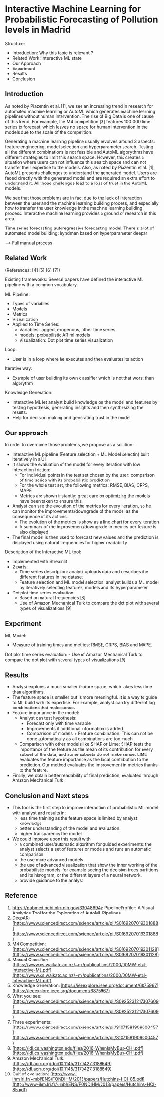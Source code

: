 # Interactive Machine Learning for Probabilistic Forecasting of Pollution levels in Madrid

Structure:
- Introduction: Why this topic is relevant ?
- Related Work: Interactive ML state
- Our Approach
- Experiment
- Results
- Conclusion

## Introduction

As noted by Piazentin et al. [1], we see an increasing trend in research for automated machine learning or AutoML which generates machine learning pipelines without human intervention. The rise of Big Data is one of cause of this trend. For example, the M4 competition [3] features 100 000 time series to forecast, which leaves no space for human intervention in the models due to the scale of the competition.

Generating a machine learning pipeline usually revolves around 3 aspects: feature engineering, model selection and hyperparameter search. Testing all the different combinations is not feasible and AutoML algorythms have different strategies to limit this search space. However, this creates a situation where users can not influence this search space and can not transfer their expertise to the models. Also, as noted by Piazentin et al. [1], AutoML presents challenges to understand the generated model. Users are faced directly with the generated model and are required an extra effort to understand it. All those challenges lead to a loss of trust in the AutoML models.

We see that those problems are in fact due to the lack of interaction between the user and the machine learning building process, and especially how to transfer the user knowledge in the machine learning building process. Interactive machine learning provides a ground of research in this area. 

Time series forecasting autoregressive forecasting model.
There's a lot of automated model building:
hyndman based on hyperparameter
deepar

--> Full manual process
## Related Work

(References: [4] [5] [6] [7])

Existing frameworks: Several papers have defined the interactive ML pipeline with a common vocabulary.

ML Pipeline:

- Types of variables
- Models
- Metrics
- Visualization
- Applied to Time Series:
    - Variables: lagged, exogenous, other time series
    - models: probabilistic AR ml models
    - Visualization: Dot plot time series visualization

Loop:

- User is in a loop where he executes and then evaluates its action

Iterative way:

- Example of user building its own classifier which is not that worst than algorythm

Knowledge Generation:

- Interactive ML let analyst build knowledge on the model and features by testing hypothesis, generating insights and then synthesizing the results.
- Help for decision making and generating trust in the model

## Our approach

In order to overcome those problems, we propose as a solution:

- Interactive ML pipeline (Feature selection + ML Model selectin) built iteratively in a UI
- It shows the evaluation of the model for every iteration with low interaction friction:
    - For individual points in the test set chosen by the user: comparison of time series with its probabilistic prediction
    - For the whole test set, the following metrics: RMSE, BIAS, CRPS, MAPE
    - Metrics are shown instantly: great care on optimizing the models have been taken to ensure this.
- Analyst can see the evolution of the metrics for every iteration, so he can monitor the improvements/downgrade of the model as the consequence of its actions.
    - The evolution of the metrics is show as a line chart for every iteration
    - A summary of the improvement/downgrade in metrics per feature is also displayed
- The final model is then used to forecast new values and the prediction is displayed using natural frequencies for higher readability

Description of the Interactive ML tool:

- Implemented with Streamlit
- 2 parts:
    - Time series description: analyst uploads data and describes the different features in the dataset
    - Feature selection and ML model selection: analyst builds a ML model by iteratively selecting features, models and its hyperparameter
- Dot plot time series evaluation:
    - Based on natural frequencies [8]
    - Use of Amazon Mechanical Turk to compare the dot plot with several types of visualizations [9]

## Experiment

ML Model:
- Measure of training times and metrics: RMSE, CRPS, BIAS and MAPE.

Dot plot time series evaluation:
    - Use of Amazon Mechanical Turk to compare the dot plot with several types of visualizations [9]

## Results

- Analyst explores a much smaller feature space, which takes less time than algorithms.
- The feature space is smaller but is more meaningful. It is a way to guide to ML build with its expertise. For example, analyst can try different lag combinations that make sense.
- Feature importance in the model:
    - Analyst can test hypothesis:
        - Forecast only with time variable
        - Improvements if additional information is added
        - Comparison of models + Feature combination: This can not be done automatically as all combinations are too much
    - Comparison with other models like SHAP or Lime: SHAP tests the importance of the feature as the mean of its contribution for every subset of the data, and some subsets do not make sense.  LIME evaluates the feature importance as the local contribution to the prediction. Our method evaluates the improvement in metrics thanks to the feature.
- Finally, we obtain better readability of final prediction, evaluated through Amazon Mechanical Turk

## Conclusion and Next steps

- This tool is the first step to improve interaction of probabilistic ML model with analyst and results in:
    - less time training as the feature space is limited by analyst knowledge
    - better understanding of the model and evaluation.
    - higher transparency the model
- We could improve upon this result  with
    - a combined user/automatic algorithm for guided experiments: the analyst selects a set of features or models and runs an automatic comparison
    - the use more advanced models
    - the use of advanced visualization that show the inner working of the probabilistic models: for example seeing the decision trees partitions and its histogram, or the different layers of a neural network.
    - provide guidance to the analyst

## Reference

1.  https://pubmed.ncbi.nlm.nih.gov/33048694/: PipelineProfiler: A Visual Analytics Tool for the Exploration of AutoML Pipelines
2. DeepAR: [https://www.sciencedirect.com/science/article/pii/S0169207019301888](https://www.sciencedirect.com/science/article/pii/S0169207019301888) 
3. M4 Competition: [https://www.sciencedirect.com/science/article/pii/S0169207019301128](https://www.sciencedirect.com/science/article/pii/S0169207019301128)
4. Manual Classifier: [https://www.cs.waikato.ac.nz/~ml/publications/2000/00MW-etal-Interactive-ML.pdf](https://www.cs.waikato.ac.nz/~ml/publications/2000/00MW-etal-Interactive-ML.pdf)
5. Knowledge Generation: [https://ieeexplore.ieee.org/document/6875967](https://ieeexplore.ieee.org/document/6875967) 
6. What you see: [https://www.sciencedirect.com/science/article/pii/S0925231217307609](https://www.sciencedirect.com/science/article/pii/S0925231217307609) 
7. Three experiments: [https://www.sciencedirect.com/science/article/pii/S1071581909000457](https://www.sciencedirect.com/science/article/pii/S1071581909000457)
8. [https://idl.cs.washington.edu/files/2016-WhenIsMyBus-CHI.pdf](https://idl.cs.washington.edu/files/2016-WhenIsMyBus-CHI.pdf)
9. Amazon Mechanical Turk: [https://dl.acm.org/doi/10.1145/3170427.3188649](https://dl.acm.org/doi/10.1145/3170427.3188649)  
10. Gulf of evaluation: [http://www-ihm.lri.fr/~mbl/ENS/FONDIHM/2013/papers/Hutchins-HCI-85.pdf](http://www-ihm.lri.fr/~mbl/ENS/FONDIHM/2013/papers/Hutchins-HCI-85.pdf)
